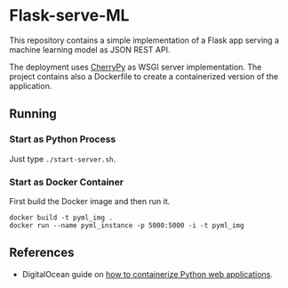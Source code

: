# Flask-serve-ML

This repository contains a simple implementation of a Flask app serving a machine learning model as JSON REST API.

The deployment uses [CherryPy](http://cherrypy.org/]) as WSGI server implementation. The project contains also a Dockerfile to create a containerized version of the application.

## Running

### Start as Python Process

Just type ```./start-server.sh```.

### Start as Docker Container

First build the Docker image and then run it.

```
docker build -t pyml_img .
docker run --name pyml_instance -p 5000:5000 -i -t pyml_img
```

## References

* DigitalOcean guide on [how to containerize Python web applications](https://www.digitalocean.com/community/tutorials/docker-explained-how-to-containerize-python-web-applications).
